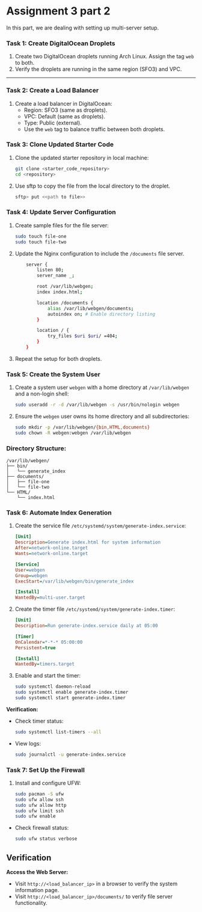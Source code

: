 # Assignment 3 part 2

In this part, we are dealing with setting up multi-server setup.


### Task 1: Create DigitalOcean Droplets

1. Create two DigitalOcean droplets running Arch Linux. Assign the tag `web` to both.
2. Verify the droplets are running in the same region (SFO3) and VPC.

---

### Task 2: Create a Load Balancer

1. Create a load balancer in DigitalOcean:
   - Region: SFO3 (same as droplets).
   - VPC: Default (same as droplets).
   - Type: Public (external).
   - Use the `web` tag to balance traffic between both droplets.

### Task 3: Clone Updated Starter Code 

1. Clone the updated starter repository in local machine:
   ```bash
   git clone <starter_code_repository>
   cd <repository>
   ```
2. Use sftp to copy the file from the local directory to the droplet.

    ```bash
    sftp> put <<path to file>>
    ```

### Task 4: Update Server Configuration

1. Create sample files for the file server:
   ```bash
   sudo touch file-one
   sudo touch file-two
   ```
2. Update the Nginx configuration to include the `/documents` file server.

    ```bash
        server {
            listen 80;
            server_name _;

            root /var/lib/webgen;
            index index.html;

            location /documents {
                alias /var/lib/webgen/documents;
                autoindex on; # Enable directory listing
            }

            location / {
                try_files $uri $uri/ =404;
            }
        }
    ```


3. Repeat the setup for both droplets.


### Task 5: Create the System User

1. Create a system user `webgen` with a home directory at `/var/lib/webgen` and a non-login shell:
   ```bash
   sudo useradd -r -d /var/lib/webgen -s /usr/bin/nologin webgen
   ```
2. Ensure the `webgen` user owns its home directory and all subdirectories:
   ```bash
   sudo mkdir -p /var/lib/webgen/{bin,HTML,documents}
   sudo chown -R webgen:webgen /var/lib/webgen
   ```

### Directory Structure:
```
/var/lib/webgen/
├── bin/
│   └── generate_index
├── documents/
│   ├── file-one
│   └── file-two
└── HTML/
    └── index.html
```

### Task 6: Automate Index Generation

1. Create the service file `/etc/systemd/system/generate-index.service`:
   ```ini
   [Unit]
   Description=Generate index.html for system information
   After=network-online.target
   Wants=network-online.target

   [Service]
   User=webgen
   Group=webgen
   ExecStart=/var/lib/webgen/bin/generate_index

   [Install]
   WantedBy=multi-user.target
   ```
2. Create the timer file `/etc/systemd/system/generate-index.timer`:
   ```ini
   [Unit]
   Description=Run generate-index.service daily at 05:00

   [Timer]
   OnCalendar=*-*-* 05:00:00
   Persistent=true

   [Install]
   WantedBy=timers.target
   ```
3. Enable and start the timer:
   ```bash
   sudo systemctl daemon-reload
   sudo systemctl enable generate-index.timer
   sudo systemctl start generate-index.timer
   ```

**Verification:**
- Check timer status:
  ```bash
  sudo systemctl list-timers --all
  ```
- View logs:
  ```bash
  sudo journalctl -u generate-index.service
  ```


### Task 7: Set Up the Firewall

1. Install and configure UFW:
   ```bash
   sudo pacman -S ufw
   sudo ufw allow ssh
   sudo ufw allow http
   sudo ufw limit ssh
   sudo ufw enable
   ```

- Check firewall status:
  ```bash
  sudo ufw status verbose
  ```

## Verification

**Access the Web Server:**
   - Visit `http://<load_balancer_ip>` in a browser to verify the system information page.
   - Visit `http://<load_balancer_ip>/documents/` to verify file server functionality.
